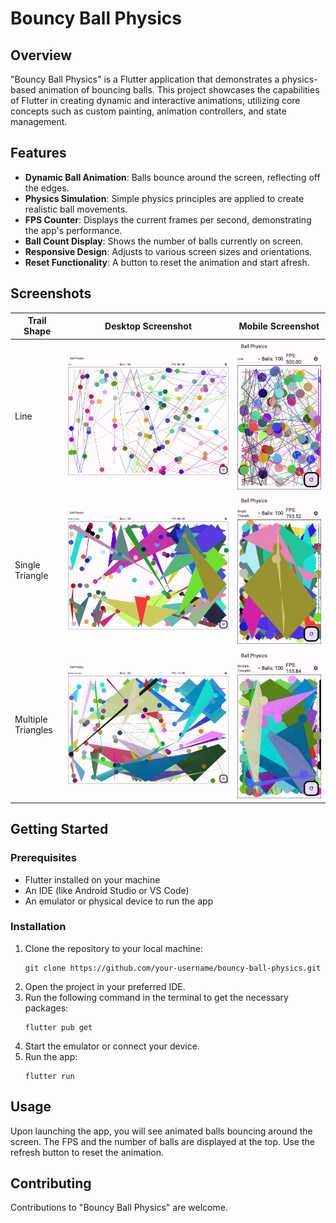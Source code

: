 

# Bouncy Ball Physics

## Overview
"Bouncy Ball Physics" is a Flutter application that demonstrates a physics-based animation of bouncing balls. This project showcases the capabilities of Flutter in creating dynamic and interactive animations, utilizing core concepts such as custom painting, animation controllers, and state management.

## Features
- **Dynamic Ball Animation**: Balls bounce around the screen, reflecting off the edges.
- **Physics Simulation**: Simple physics principles are applied to create realistic ball movements.
- **FPS Counter**: Displays the current frames per second, demonstrating the app's performance.
- **Ball Count Display**: Shows the number of balls currently on screen.
- **Responsive Design**: Adjusts to various screen sizes and orientations.
- **Reset Functionality**: A button to reset the animation and start afresh.

## Screenshots

| Trail Shape         | Desktop Screenshot                                                | Mobile Screenshot                                              |
|---------------------|-------------------------------------------------------------------|----------------------------------------------------------------|
| Line                | ![Line Desktop](test/goldens/Line.desktop.png)                    | ![Line Mobile](test/goldens/Line.phone.png)                    |
| Single Triangle     | ![Single Triangle Desktop](test/goldens/Single_Triangle.desktop.png) | ![Single Triangle Mobile](test/goldens/Single_Triangle.phone.png) |
| Multiple Triangles  | ![Multiple Triangles Desktop](test/goldens/Multiple_Triangles.desktop.png) | ![Multiple Triangles Mobile](test/goldens/Multiple_Triangles.phone.png) |

## Getting Started

### Prerequisites
- Flutter installed on your machine
- An IDE (like Android Studio or VS Code)
- An emulator or physical device to run the app

### Installation
1. Clone the repository to your local machine:
   ```
   git clone https://github.com/your-username/bouncy-ball-physics.git
   ```
2. Open the project in your preferred IDE.
3. Run the following command in the terminal to get the necessary packages:
   ```
   flutter pub get
   ```
4. Start the emulator or connect your device.
5. Run the app:
   ```
   flutter run
   ```

## Usage
Upon launching the app, you will see animated balls bouncing around the screen. The FPS and the number of balls are displayed at the top. Use the refresh button to reset the animation.

## Contributing
Contributions to "Bouncy Ball Physics" are welcome.

